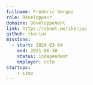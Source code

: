 ```yaml
---
fullname: Frédéric Vergez
role: Développeur
domaine: Développement
link: https://about.me/ikarius
github: ikarius
missions:
  - start: 2020-03-04
    end: 2021-06-30
    status: independent
    employer: octo
startups:
    - itou
---
```

